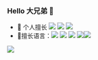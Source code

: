 ### Hello 大兄弟 👋

- 🌱 个人擅长 ![](https://img.shields.io/badge/端茶倒水-<GREEN>)  ![](https://img.shields.io/badge/日常背锅-<GREEN>)  ![](https://img.shields.io/badge/日常段子活跃气氛-<GREEN>) 
- 🔭擅长语言：![](https://img.shields.io/badge/c-<GREEN>) ![](https://img.shields.io/badge/c艹-<GREEN>)  ![](https://img.shields.io/badge/java-<GREEN>)  ![](https://img.shields.io/badge/python-<GREEN>)![](https://img.shields.io/badge/golang-<GREEN>)

![](https://github-readme-stats.vercel.app/api?username=verylazycat&theme=dark)

<!--
**verylazycat/verylazycat** is a ✨ _special_ ✨ repository because its `README.md` (this file) appears on your GitHub profile.

Here are some ideas to get you started:

- 🔭 I’m currently working on ...
- 🌱 I’m currently learning ...
- 👯 I’m looking to collaborate on ...
- 🤔 I’m looking for help with ...
- 💬 Ask me about ...
- 📫 How to reach me: ...
- 😄 Pronouns: ...
- ⚡ Fun fact: ...
-->

